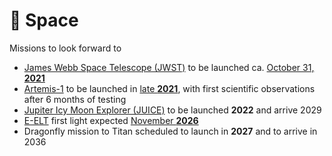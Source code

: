 # 🚀 Space

Missions to look forward to 

- [James Webb Space Telescope (JWST)](https://www.jwst.nasa.gov/) to be launched ca. [October 31, **2021**](https://www.nasa.gov/press-release/nasa-announces-new-james-webb-space-telescope-target-launch-date)
- [Artemis-1](https://www.nasa.gov/artemis-1) to be launched in [late **2021**](https://spacenews.com/first-sls-launch-now-expected-in-second-half-of-2021/), with first scientific observations after 6 months of testing
- [Jupiter Icy Moon Explorer (JUICE)](https://en.wikipedia.org/wiki/Jupiter_Icy_Moons_Explorer) to be launched **2022** and arrive 2029
- [E-ELT](https://elt.eso.org/ "European Extremely Large Telescope") first light expected [November **2026**](https://optics.org/news/11/12/24)
- Dragonfly mission to Titan scheduled to launch in **2027** and to arrive in 2036 
